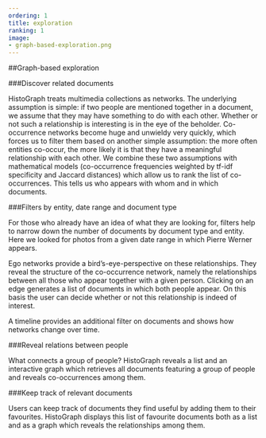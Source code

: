 ```yaml
---
ordering: 1
title: exploration
ranking: 1
image: 
- graph-based-exploration.png
---
```


##Graph-based exploration

###Discover related documents


HistoGraph treats multimedia collections as networks. The underlying assumption is simple: if two people are mentioned together in a document, we assume that they may have something to do with each other. Whether or not such a relationship is interesting is in the eye of the beholder. Co-occurrence networks become huge and unwieldy very quickly, which forces us to filter them based on another simple assumption: the more often entities co-occur, the more likely it is that they have a meaningful relationship with each other. We combine these two assumptions with mathematical models (co-occurrence frequencies weighted by tf-idf specificity and Jaccard distances) which allow us to rank the list of co-occurrences. This tells us who appears with whom and in which documents.
 

###Filters by entity, date range and document type

For those who already have an idea of what they are looking for, filters help to narrow down the number of documents by document type and entity. Here we looked for photos from a given date range in which Pierre Werner appears.

Ego networks provide a bird’s-eye-perspective on these relationships. They reveal the structure of the co-occurrence network, namely the relationships between all those who appear together with a given person. Clicking on an edge generates a list of documents in which both people appear. On this basis the user can decide whether or not this relationship is indeed of interest.

A timeline provides an additional filter on documents and shows how networks change over time. 
 



###Reveal relations between people

What connects a group of people? HistoGraph reveals a list and an interactive graph which retrieves all documents featuring a group of people and reveals co-occurrences among them.

 
###Keep track of relevant documents

Users can keep track of documents they find useful by adding them to their favourites. HistoGraph displays this list of favourite documents both as a list and as a graph which reveals the relationships among them.
